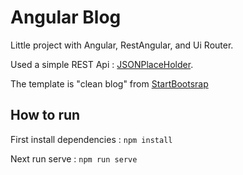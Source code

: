 # Angular Blog

Little project with Angular, RestAngular, and Ui Router.

Used a simple REST Api : [JSONPlaceHolder](http://jsonplaceholder.typicode.com/).

The template is "clean blog" from [StartBootsrap](http://startbootstrap.com/template-overviews/clean-blog/)


## How to run 
First install dependencies : `npm install` 

Next run serve : `npm run serve`
